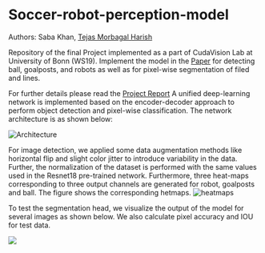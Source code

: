 # Soccer-robot-perception-model


Authors: Saba Khan, [Tejas Morbagal Harish](https://github.com/TejasMorbagal/)

Repository of the final Project implemented as a part of CudaVision Lab at University of Bonn (WS19).
Implement the model in the [Paper](https://www.researchgate.net/publication/337702097_RoboCup_2019_AdultSize_Winner_NimbRo_Deep_Learning_Perception_In-Walk_Kick_Push_Recovery_and_Team_Play_Capabilities) for detecting ball, goalposts, and robots as well as for pixel-wise segmentation of filed and lines.

For further details please read the [Project Report](https://github.com/saba6099/Soccer-robot-perception-model/blob/master/Final_report.pdf)
A unified deep-learning network is implemented based on the encoder-decoder approach to perform object detection and pixel-wise classification. The network architecture is as shown below:

![](https://github.com/saba6099/Soccer-robot-perception-model/blob/master/Fig%202.png "Architecture")

For image detection, we applied some data augmentation methods like horizontal flip and slight color jitter to introduce variability in the data. Further, the normalization of the dataset is performed with the same values used in the Resnet18 pre-trained network. Furthermore, three heat-maps corresponding to three output channels are generated for robot, goalposts and ball. The figure shows the corresponding hetmaps.
![heatmaps](https://github.com/saba6099/Soccer-robot-perception-model/blob/master/Fig%201.1.png)

 To test the segmentation head, we visualize the output of the model for several images as shown below.	We also calculate pixel accuracy and IOU for test data.

![](https://github.com/saba6099/Soccer-robot-perception-model/blob/master/Fig%204.1.png)

